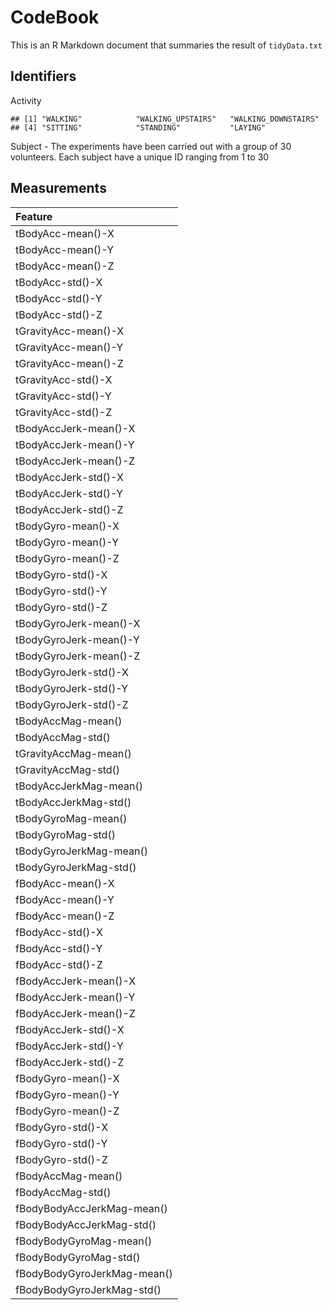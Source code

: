 CodeBook
================

This is an R Markdown document that summaries the result of
`tidyData.txt`

## Identifiers

Activity

    ## [1] "WALKING"            "WALKING_UPSTAIRS"   "WALKING_DOWNSTAIRS"
    ## [4] "SITTING"            "STANDING"           "LAYING"

Subject - The experiments have been carried out with a group of 30
volunteers. Each subject have a unique ID ranging from 1 to 30

## Measurements

| Feature                     |
| :-------------------------- |
| tBodyAcc-mean()-X           |
| tBodyAcc-mean()-Y           |
| tBodyAcc-mean()-Z           |
| tBodyAcc-std()-X            |
| tBodyAcc-std()-Y            |
| tBodyAcc-std()-Z            |
| tGravityAcc-mean()-X        |
| tGravityAcc-mean()-Y        |
| tGravityAcc-mean()-Z        |
| tGravityAcc-std()-X         |
| tGravityAcc-std()-Y         |
| tGravityAcc-std()-Z         |
| tBodyAccJerk-mean()-X       |
| tBodyAccJerk-mean()-Y       |
| tBodyAccJerk-mean()-Z       |
| tBodyAccJerk-std()-X        |
| tBodyAccJerk-std()-Y        |
| tBodyAccJerk-std()-Z        |
| tBodyGyro-mean()-X          |
| tBodyGyro-mean()-Y          |
| tBodyGyro-mean()-Z          |
| tBodyGyro-std()-X           |
| tBodyGyro-std()-Y           |
| tBodyGyro-std()-Z           |
| tBodyGyroJerk-mean()-X      |
| tBodyGyroJerk-mean()-Y      |
| tBodyGyroJerk-mean()-Z      |
| tBodyGyroJerk-std()-X       |
| tBodyGyroJerk-std()-Y       |
| tBodyGyroJerk-std()-Z       |
| tBodyAccMag-mean()          |
| tBodyAccMag-std()           |
| tGravityAccMag-mean()       |
| tGravityAccMag-std()        |
| tBodyAccJerkMag-mean()      |
| tBodyAccJerkMag-std()       |
| tBodyGyroMag-mean()         |
| tBodyGyroMag-std()          |
| tBodyGyroJerkMag-mean()     |
| tBodyGyroJerkMag-std()      |
| fBodyAcc-mean()-X           |
| fBodyAcc-mean()-Y           |
| fBodyAcc-mean()-Z           |
| fBodyAcc-std()-X            |
| fBodyAcc-std()-Y            |
| fBodyAcc-std()-Z            |
| fBodyAccJerk-mean()-X       |
| fBodyAccJerk-mean()-Y       |
| fBodyAccJerk-mean()-Z       |
| fBodyAccJerk-std()-X        |
| fBodyAccJerk-std()-Y        |
| fBodyAccJerk-std()-Z        |
| fBodyGyro-mean()-X          |
| fBodyGyro-mean()-Y          |
| fBodyGyro-mean()-Z          |
| fBodyGyro-std()-X           |
| fBodyGyro-std()-Y           |
| fBodyGyro-std()-Z           |
| fBodyAccMag-mean()          |
| fBodyAccMag-std()           |
| fBodyBodyAccJerkMag-mean()  |
| fBodyBodyAccJerkMag-std()   |
| fBodyBodyGyroMag-mean()     |
| fBodyBodyGyroMag-std()      |
| fBodyBodyGyroJerkMag-mean() |
| fBodyBodyGyroJerkMag-std()  |
